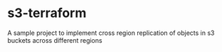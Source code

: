 # s3-terraform

A sample project to implement cross region replication of objects in s3 buckets across different regions